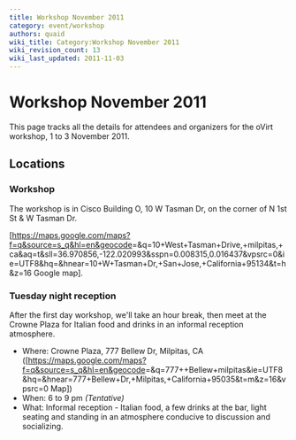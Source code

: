 ```yaml
---
title: Workshop November 2011
category: event/workshop
authors: quaid
wiki_title: Category:Workshop November 2011
wiki_revision_count: 13
wiki_last_updated: 2011-11-03
---
```


# Workshop November 2011

This page tracks all the details for attendees and organizers for the oVirt workshop, 1 to 3 November 2011.

## Locations

### Workshop

The workshop is in Cisco Building O, 10 W Tasman Dr, on the corner of N 1st St & W Tasman Dr.

[<https://maps.google.com/maps?f=q&source=s_q&hl=en&geocode>=&q=10+West+Tasman+Drive,+milpitas,+ca&aq=t&sll=36.970856,-122.020993&sspn=0.008315,0.016437&vpsrc=0&ie=UTF8&hq=&hnear=10+W+Tasman+Dr,+San+Jose,+California+95134&t=h&z=16 Google map].

### Tuesday night reception

After the first day workshop, we'll take an hour break, then meet at the Crowne Plaza for Italian food and drinks in an informal reception atmosphere.

*   Where: Crowne Plaza, 777 Bellew Dr, Milpitas, CA ([<https://maps.google.com/maps?f=q&source=s_q&hl=en&geocode>=&q=777++Bellew+milpitas&ie=UTF8&hq=&hnear=777+Bellew+Dr,+Milpitas,+California+95035&t=m&z=16&vpsrc=0 Map])
*   When: 6 to 9 pm *(Tentative)*
*   What: Informal reception - Italian food, a few drinks at the bar, light seating and standing in an atmosphere conducive to discussion and socializing.
